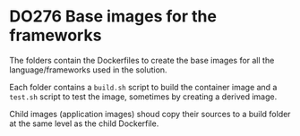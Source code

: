 # DO276 Base images for the frameworks

The folders contain the Dockerfiles to create the base images for all
the language/frameworks used in the solution.

Each folder contains a `build.sh` script to build the container image and a `test.sh` script to test the image, sometimes by creating a derived image.

Child images (application images) shoud copy their sources to a build folder at the same level as the child Dockerfile.

